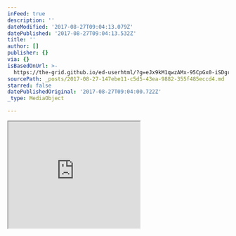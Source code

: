 ```yaml
---
inFeed: true
description: ''
dateModified: '2017-08-27T09:04:13.079Z'
datePublished: '2017-08-27T09:04:13.532Z'
title: ''
author: []
publisher: {}
via: {}
isBasedOnUrl: >-
  https://the-grid.github.io/ed-userhtml/?g=eJx9kM1qwzAMx-95CpGx0-iSDgrDcXNotqcYOzix0pga28RKl6zs3ed8kJaxzWAjydJPf4l7GjTmkVRnuEQQzoeS1DDYpul9NgUaVMeGbiOlqE7H1nZGMrjbFYfnXTF_OOsVKWsYiNJb3RHOcbKOQTrbGmtanc-NMhL7AM-ir0iLEvVjSWaR8i9um7r-lnj1V-hTBoGqjOvojQaH-7hqsDqVto_f5w5SeafFwMBYg9mfyWwyUcJDqDhfflnCoUhfXkcAT5aN8mkaqG27kGKotPB-H48DhruRWItOU5xfUVBZbbuWJ1NxgEx64IceUHJlJiEpaMp5Mr7fX-6NpA
sourcePath: _posts/2017-08-27-147ebe11-c5d5-43ea-9882-355f485eccd4.md
starred: false
datePublishedOriginal: '2017-08-27T09:04:00.722Z'
_type: MediaObject

---
```

<iframe src="https://the-grid.github.io/ed-userhtml/?g=eJx9kM1qwzAMx-95CpGx0-iSDgrDcXNotqcYOzix0pga28RKl6zs3ed8kJaxzWAjydJPf4l7GjTmkVRnuEQQzoeS1DDYpul9NgUaVMeGbiOlqE7H1nZGMrjbFYfnXTF_OOsVKWsYiNJb3RHOcbKOQTrbGmtanc-NMhL7AM-ir0iLEvVjSWaR8i9um7r-lnj1V-hTBoGqjOvojQaH-7hqsDqVto_f5w5SeafFwMBYg9mfyWwyUcJDqDhfflnCoUhfXkcAT5aN8mkaqG27kGKotPB-H48DhruRWItOU5xfUVBZbbuWJ1NxgEx64IceUHJlJiEpaMp5Mr7fX-6NpA" height="244" style=""></iframe>